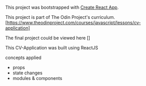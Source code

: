 This project was bootstrapped with [Create React App](https://github.com/facebook/create-react-app).

This project is part of The Odin Project's curriculum. [https://www.theodinproject.com/courses/javascript/lessons/cv-application]

The final project could be viewed here []

This CV-Application was built using ReactJS

concepts applied
- props
- state changes
- modules & components